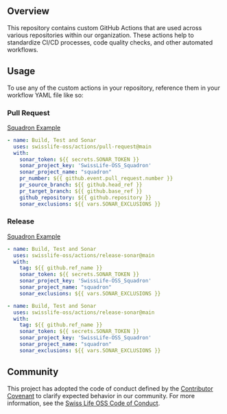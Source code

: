 ## Overview

This repository contains custom GitHub Actions that are used across various repositories within our organization. These actions help to standardize CI/CD processes, code quality checks, and other automated workflows.

## Usage

To use any of the custom actions in your repository, reference them in your workflow YAML file like so:

### Pull Request

[Squadron Example](https://github.com/SwissLife-OSS/squadron/blob/master/.github/workflows/pull-request.yml)

```yaml
- name: Build, Test and Sonar
  uses: swisslife-oss/actions/pull-request@main
  with:
    sonar_token: ${{ secrets.SONAR_TOKEN }}
    sonar_project_key: 'SwissLife-OSS_Squadron'
    sonar_project_name: "squadron"
    pr_number: ${{ github.event.pull_request.number }}
    pr_source_branch: ${{ github.head_ref }}
    pr_target_branch: ${{ github.base_ref }}
    github_repository: ${{ github.repository }}
    sonar_exclusions: ${{ vars.SONAR_EXCLUSIONS }}
```

### Release

[Squadron Example](https://github.com/SwissLife-OSS/squadron/blob/master/.github/workflows/release.yml)

```yaml
- name: Build, Test and Sonar
  uses: swisslife-oss/actions/release-sonar@main
  with:
    tag: ${{ github.ref_name }}
    sonar_token: ${{ secrets.SONAR_TOKEN }}
    sonar_project_key: 'SwissLife-OSS_Squadron'
    sonar_project_name: "squadron"
    sonar_exclusions: ${{ vars.SONAR_EXCLUSIONS }}
```

```yaml
- name: Build, Test and Sonar
  uses: swisslife-oss/actions/release-sonar@main
  with:
    tag: ${{ github.ref_name }}
    sonar_token: ${{ secrets.SONAR_TOKEN }}
    sonar_project_key: 'SwissLife-OSS_Squadron'
    sonar_project_name: "squadron"
    sonar_exclusions: ${{ vars.SONAR_EXCLUSIONS }}
```

## Community

This project has adopted the code of conduct defined by the [Contributor Covenant](https://contributor-covenant.org/)
to clarify expected behavior in our community. For more information, see the [Swiss Life OSS Code of Conduct](https://swisslife-oss.github.io/coc).